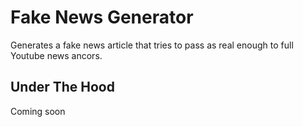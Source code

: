 # Fake News Generator
Generates a fake news article that tries to pass as real enough to full Youtube news ancors.

## Under The Hood
Coming soon
